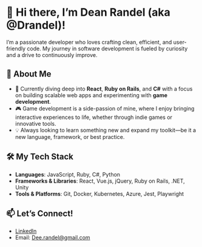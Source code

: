# 👋 Hi there, I’m Dean Randel (aka @Drandel)!

I’m a passionate developer who loves crafting clean, efficient, and user-friendly code. My journey in software development is fueled by curiosity and a drive to continuously improve.

## 🚀 About Me
- 🔭 Currently diving deep into **React**, **Ruby on Rails**, and **C#** with a focus on building scalable web apps and experimenting with **game development**.
- 🎮 Game development is a side-passion of mine, where I enjoy bringing interactive experiences to life, whether through indie games or innovative tools.
- 💡 Always looking to learn something new and expand my toolkit—be it a new language, framework, or best practice.

## 🛠️ My Tech Stack
- **Languages**: JavaScript, Ruby, C#, Python
- **Frameworks & Libraries**: React, Vue.js, jQuery, Ruby on Rails, .NET, Unity
- **Tools & Platforms**: Git, Docker, Kubernetes, Azure, Jest, Playwright

## 📫 Let’s Connect!
- [LinkedIn](https://www.linkedin.com/in/dean-randel)
- Email: Dee.randel@gmail.com
